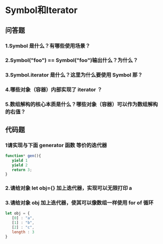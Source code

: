 # Symbol和Iterator

## 问答题

### 1.Symbol 是什么？有哪些使用场景？

### 2.Symbol("foo") == Symbol("foo")输出什么？为什么？

### 3.Symbol.iterator 是什么？这里为什么要使用 Symbol 那？

### 4.哪些对象（容器）内部实现了 iterator ？

### 5.数组解构的核心本质是什么？哪些对象（容器）可以作为数组解构的右值？

## 代码题

### 1请实现与下面 generator 函数 等价的迭代器

```js
function* gen(){
   yield 1
   yield 2
   return 3;
}
```

### 2.请给对象 let obj={} 加上迭代器，实现可以无限打印 a

### 3.请给对象 obj 加上迭代器，使其可以像数组一样使用 for of 循环

```js
let obj = {
   [0] : "a",
   [1] : "b",
   [2] : "c",
   length : 3
}
```